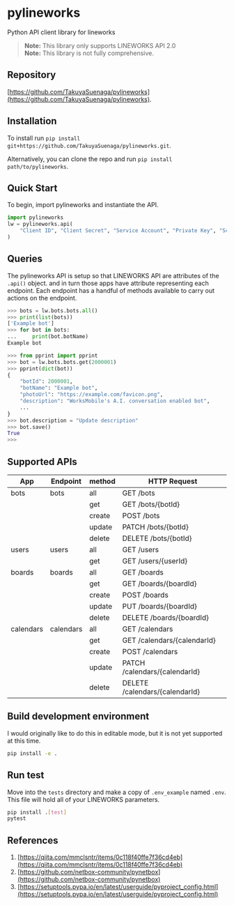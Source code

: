 # pylineworks
Python API client library for lineworks

> **Note:** This library only supports LINEWORKS API 2.0  
> **Note:** This library is not fully comprehensive.

## Repository

[https://github.com/TakuyaSuenaga/pylineworks](https://github.com/TakuyaSuenaga/pylineworks).  

## Installation

To install run `pip install git+https://github.com/TakuyaSuenaga/pylineworks.git`.  

Alternatively, you can clone the repo and run `pip install path/to/pylineworks`.  

## Quick Start

To begin, import pylineworks and instantiate the API.

```python
import pylineworks
lw = pylineworks.api(
    "Client ID", "Client Secret", "Service Account", "Private Key", "Scope"
)
```

## Queries

The pylineworks API is setup so that LINEWORKS API are attributes of the `.api()` object. and in turn those apps have attribute representing each endpoint. Each endpoint has a handful of methods available to carry out actions on the endpoint.

```python
>>> bots = lw.bots.bots.all()
>>> print(list(bots))
['Example bot']
>>> for bot in bots:
...     print(bot.botName)
Example bot
```

```python
>>> from pprint import pprint
>>> bot = lw.bots.bots.get(2000001)
>>> pprint(dict(bot))
{
    "botId": 2000001,
    "botName": "Example bot",
    "photoUrl": "https://example.com/favicon.png",
    "description": "WorksMobile's A.I. conversation enabled bot",
    ...
}
>>> bot.description = "Update description"
>>> bot.save()
True
>>> 
```

## Supported APIs

|App       |Endpoint  |method |HTTP Request                   |
|----------|----------|-------|-------------------------------|
|bots      |bots      |all    |GET /bots                      |
|          |          |get    |GET /bots/{botId}              |
|          |          |create |POST /bots                     |
|          |          |update |PATCH /bots/{botId}            |
|          |          |delete |DELETE /bots/{botId}           |
|users     |users     |all    |GET /users                     |
|          |          |get    |GET /users/{userId}            |
|boards    |boards    |all    |GET /boards                    |
|          |          |get    |GET /boards/{boardId}          |
|          |          |create |POST /boards                   |
|          |          |update |PUT /boards/{boardId}          |
|          |          |delete |DELETE /boards/{boardId}       |
|calendars |calendars |all    |GET /calendars                 |
|          |          |get    |GET /calendars/{calendarId}    |
|          |          |create |POST /calendars                |
|          |          |update |PATCH /calendars/{calendarId}  |
|          |          |delete |DELETE /calendars/{calendarId} |

## Build development environment

I would originally like to do this in editable mode, but it is not yet supported at this time.  

```sh
pip install -e .
```

## Run test

Move into the `tests` directory and make a copy of `.env_example` named `.env`.  
This file will hold all of your LINEWORKS parameters.

```sh
pip install .[test]
pytest
```

## References

1. [https://qiita.com/mmclsntr/items/0c118f40ffe7f36cd4eb](https://qiita.com/mmclsntr/items/0c118f40ffe7f36cd4eb)  
2. [https://github.com/netbox-community/pynetbox](https://github.com/netbox-community/pynetbox)  
3. [https://setuptools.pypa.io/en/latest/userguide/pyproject_config.html](https://setuptools.pypa.io/en/latest/userguide/pyproject_config.html)
